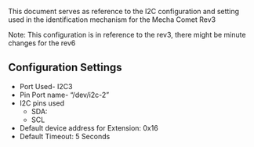 This document serves as reference to the I2C configuration and setting used in the identification mechanism for the Mecha Comet Rev3

Note: This configuration is in reference to the rev3, there might be minute changes for the rev6
## Configuration Settings

- Port Used- I2C3
- Pin Port name- “/dev/i2c-2”
- I2C pins used
    - SDA:
    - SCL
- Default device address for Extension: 0x16
- Default Timeout: 5 Seconds